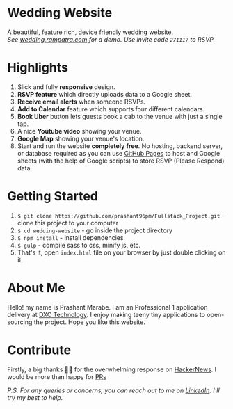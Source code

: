 # Wedding Website
A beautiful, feature rich, device friendly wedding website.  
_See [wedding.rampatra.com](http://wedding.rampatra.com/) for a demo. Use invite code `271117` to RSVP._

# Highlights
1. Slick and fully __responsive__ design.
2. __RSVP feature__ which directly uploads data to a Google sheet.
3. __Receive email alerts__ when someone RSVPs.
4. __Add to Calendar__ feature which supports four different calendars.
5. __Book Uber__ button lets guests book a cab to the venue with just a single tap.
6. A nice __Youtube video__ showing your venue.
7. __Google Map__ showing your venue's location.
8. Start and run the website __completely free__. No hosting, backend server, or database required as you can use
   [GitHub Pages](https://pages.github.com/) to host and Google sheets (with the help of Google scripts) to store RSVP (Please Respond)
   data.

# Getting Started
1. `$ git clone https://github.com/prashant96pm/Fullstack_Project.git` - clone this project to your computer
2. `$ cd wedding-website` - go inside the project directory 
3. `$ npm install` - install dependencies
4. `$ gulp` - compile sass to css, minify js, etc.
5. That's it, open `index.html` file on your browser by just double clicking on it.

# About Me
Hello! my name is Prashant Marabe. I am an Professional 1 application delivery at [DXC Technology](https://dxc.com/us/en). I enjoy making teeny tiny applications to open-sourcing the project. Hope you like this website.

# Contribute
Firstly, a big thanks 🙏🏻 for the overwhelming response on [HackerNews](https://news.ycombinator.com/item?id=18556787). I would be more than happy for [PRs](https://help.github.com/articles/about-pull-requests/)


_P.S. For any queries or concerns, you can reach out to me on [LinkedIn](https://www.linkedin.com/in/prashant-marabe-35280a141/). I'll try my best to help._
